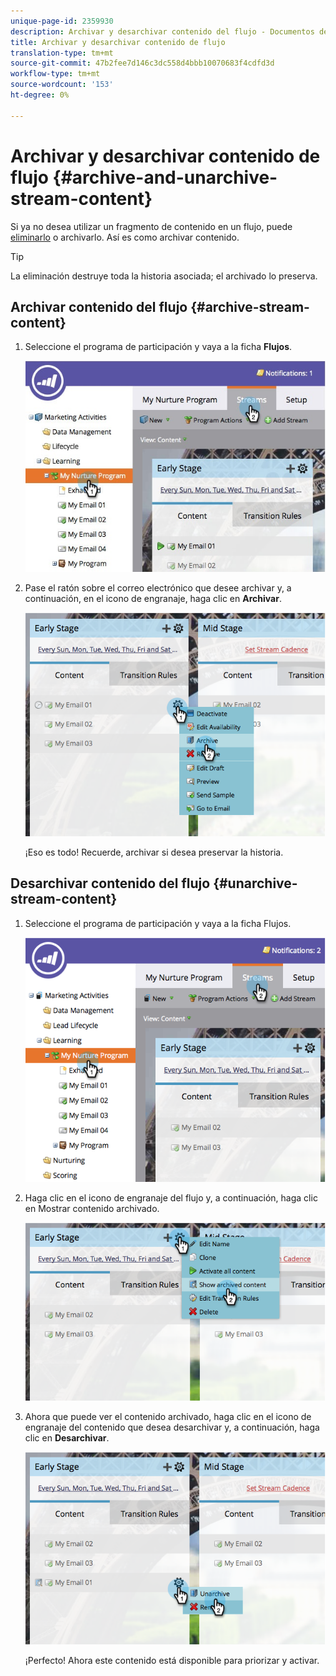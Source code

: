 ```yaml
---
unique-page-id: 2359930
description: Archivar y desarchivar contenido del flujo - Documentos de marketing - Documentación del producto
title: Archivar y desarchivar contenido de flujo
translation-type: tm+mt
source-git-commit: 47b2fee7d146c3dc558d4bbb10070683f4cdfd3d
workflow-type: tm+mt
source-wordcount: '153'
ht-degree: 0%

---
```



# Archivar y desarchivar contenido de flujo {#archive-and-unarchive-stream-content}

Si ya no desea utilizar un fragmento de contenido en un flujo, puede [eliminarlo](remove-stream-content.md) o archivarlo. Así es como archivar contenido.

>[!TIP]
>
>La eliminación destruye toda la historia asociada; el archivado lo preserva.

## Archivar contenido del flujo {#archive-stream-content}

1. Seleccione el programa de participación y vaya a la ficha **Flujos**.

   ![](assets/cloneasteam-4.jpg)

1. Pase el ratón sobre el correo electrónico que desee archivar y, a continuación, en el icono de engranaje, haga clic en **Archivar**.

   ![](assets/image2014-9-15-17-3a42-3a7.png)

   ¡Eso es todo! Recuerde, archivar si desea preservar la historia.

## Desarchivar contenido del flujo {#unarchive-stream-content}

1. Seleccione el programa de participación y vaya a la ficha Flujos.

   ![](assets/image2014-9-15-17-3a42-3a11.png)

1. Haga clic en el icono de engranaje del flujo y, a continuación, haga clic en Mostrar contenido archivado.

   ![](assets/image2014-9-15-17-3a42-3a15.png)

1. Ahora que puede ver el contenido archivado, haga clic en el icono de engranaje del contenido que desea desarchivar y, a continuación, haga clic en **Desarchivar**.

   ![](assets/image2014-9-15-17-3a42-3a24.png)

   ¡Perfecto! Ahora este contenido está disponible para priorizar y activar.

